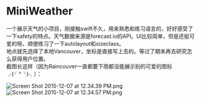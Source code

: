 # MiniWeather

一个展示天气的小项目，刚接触swift不久，用来熟悉和练习语言的，好好感受了一下safety的特点。天气数据来源是forecast.io的API。UI比较简单，但是还挺可爱的呀。顺便练习了一下autolayout和sizeclass。    
地点就先选择了本地Vancouver，坐标是直接写上去的。等过了期末再去研究怎么获得用户位置。   
截图长这样（因为Raincouver一直都要下雨都没能展示别的可爱的图标╭(╯^╰)╮）：   

![Screen Shot 2015-12-07 at 12.34.39 PM.png](http://upload-images.jianshu.io/upload_images/1285005-5f49be4a01550ea5.png?imageMogr2/auto-orient/strip%7CimageView2/2/w/1240)
![Screen Shot 2015-12-07 at 12.34.57 PM.png](http://upload-images.jianshu.io/upload_images/1285005-b702c773cc131dd9.png?imageMogr2/auto-orient/strip%7CimageView2/2/w/1240)


